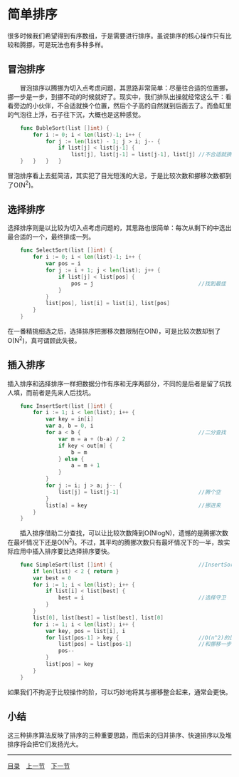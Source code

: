 # 简单排序
很多时候我们希望得到有序数组，于是需要进行排序。虽说排序的核心操作只有比较和腾挪，可是玩法也有多种多样。

## 冒泡排序
　　冒泡排序以腾挪为切入点考虑问题，其思路非常简单：尽量往合适的位置挪，挪一步是一步，到挪不动的时候就好了。现实中，我们排队出操就经常这么干：看看旁边的小伙伴，不合适就换个位置，然后个子高的自然就到后面去了。而鱼缸里的气泡往上浮，石子往下沉，大概也是这种感觉。
```go
	func BubleSort(list []int) {
		for i := 0; i < len(list)-1; i++ {
			for j := len(list) - 1; j > i; j-- {
				if list[j] < list[j-1] {
					list[j], list[j-1] = list[j-1], list[j]	//不合适就换位
	}	}	}	}
```
冒泡排序看上去挺简洁，其实犯了目光短浅的大忌，于是比较次数和挪移次数都到了O(N<sup>2</sup>)。

## 选择排序
选择排序则是以比较为切入点考虑问题的，其思路也很简单：每次从剩下的中选出最合适的一个，最终排成一列。
```go
	func SelectSort(list []int) {
		for i := 0; i < len(list)-1; i++ {
			var pos = i
			for j := i + 1; j < len(list); j++ {
				if list[j] < list[pos] {
					pos = j									//找到最佳
				}
			}
			list[pos], list[i] = list[i], list[pos]
		}
	}
```
在一番精挑细选之后，选择排序把挪移次数限制在O(N)，可是比较次数却到了O(N<sup>2</sup>)，真可谓顾此失彼。

## 插入排序
插入排序和选择排序一样把数据分作有序和无序两部分，不同的是后者是留了坑找人填，而前者是先来人后找坑。
```go
	func InsertSort(list []int) {
		for i := 1; i < len(list); i++ {	
			var key = in[i]
			var a, b = 0, i
			for a < b {										//二分查找
				var m = a + (b-a) / 2
				if key < out[m] {
					b = m
				} else {
					a = m + 1
				}
			}
			for j := i; j > a; j-- {
				list[j] = list[j-1]							//腾个空
			}
			list[a] = key									//挪进来
		}
	}
```
　　插入排序借助二分查找，可以让比较次数降到O(NlogN)，遗憾的是腾挪次数在最坏情况下还是O(N<sup>2</sup>)。不过，其平均的腾挪次数只有最坏情况下的一半，故实际应用中插入排序要比选择排序要快。
```go
	func SimpleSort(list []int) {							//InsertSort的变种
		if len(list) < 2 { return }
		var best = 0
		for i := 1; i < len(list); i++ {
			if list[i] < list[best] {
				best = i									//选择守卫
			}
		}
		list[0], list[best] = list[best], list[0]
		for i := 1; i < len(list); i++ {
			var key, pos = list[i], i
			for list[pos-1] > key {							//O(n^2)的比较
				list[pos] = list[pos-1]						//和挪移一步到位
				pos--
			}
			list[pos] = key
		}
	}
```
如果我们不拘泥于比较操作的阶，可以巧妙地将其与挪移整合起来，通常会更快。

## 小结
这三种排序算法反映了排序的三种重要思路，而后来的归并排序、快速排序以及堆排序将会把它们发扬光大。

---
[目录](../index.md)　[上一节](01.md)　[下一节](01-B.md)
